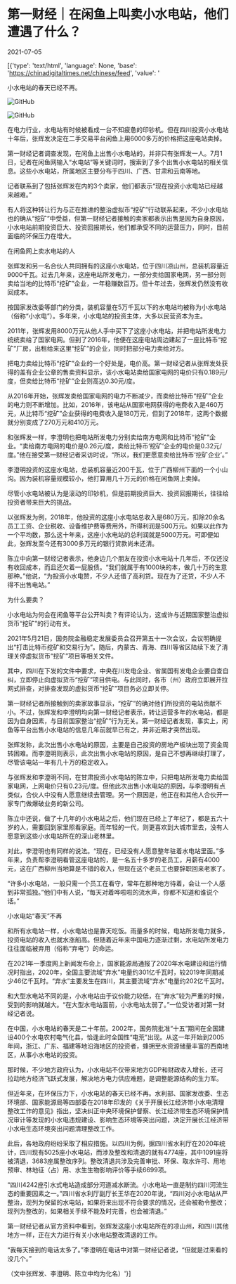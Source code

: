 # 第一财经｜在闲鱼上叫卖小水电站，他们遭遇了什么？

2021-07-05

[{'type': 'text/html', 'language': None, 'base': 'https://chinadigitaltimes.net/chinese/feed', 'value': '

小水电站的春天已经不再。



![GitHub](https://chinadigitaltimes.net/chinese/files/2021/07/image-1625476794945.png)

![GitHub](https://chinadigitaltimes.net/chinese/files/2021/07/image-1625476809678.png)

在电力行业，水电站有时候被看成一台不知疲惫的印钞机。但在四川投资小水电站十年后，张辉发决定在二手交易平台闲鱼上用6000多万的价格把这座电站卖掉。

第一财经记者调查发现，在闲鱼上出售小水电站的，并非只有张辉发一人。7月1日，记者在闲鱼网输入“水电站”等关键词时，搜索到了多个出售小水电站的相关信息。这些小水电站，所属地区主要分布于四川、广西、甘肃和云南等地。

记者联系到了包括张辉发在内的3个卖家，他们都表示“现在投资小水电站已经越来越难。”

有人将这种转让行为与正在推进的整治虚拟币“挖矿”行动联系起来，不少小水电站也的确从“挖矿”中受益，但第一财经记者接触的卖家都表示出售是因为自身原因，小水电站前期投资巨大、投资回报期长，他们都承受不同的运营压力，同时，目前面临的环保压力在增大。

在闲鱼网上卖水电站的人

张辉发和另一名合伙人共同拥有的这座小水电站，位于四川凉山州，总装机容量近9000千瓦。过去几年来，这座电站所发电力，一部分卖给国家电网，另一部分则卖给当地的比特币“挖矿”企业，一年稳赚数百万。但十年过去，张辉发仍然没有收回成本。

按国家发改委等部门的分类，装机容量在5万千瓦以下的水电站均被称为小水电站（俗称“小水电”）。多年来，小水电站的投资主体，大多以民营资本为主。

2011年，张辉发用8000万元从他人手中买下了这座小水电站，并把电站所发电力统统卖给了国家电网。但到了2016年，他便在这座电站周边建起了一座比特币“挖矿”厂房，出租给来这里“挖矿”的企业，同时把部分电力卖给对方。

把电力卖给比特币“挖矿”企业的一个好处是，电价高。第一财经记者从张辉发处获得的盖有企业公章的售卖资料显示，该小水电站卖给国家电网的电价只有0.189元/度，但卖给比特币“挖矿”企业则高达0.30元/度。

从2016年开始，张辉发卖给国家电网的电力不断减少，而卖给比特币“挖矿”企业的电力则不断增加。比如，2016年，该电站从国家电网获得的电费收入是460万元，从比特币“挖矿”企业获得的电费收入是180万元，但到了2018年，这两个数据就分别变成了270万元和410万元。

和张辉发一样，李澄明也把电站所发电力分别卖给南方电网和比特币“挖矿”企业。“卖给南方电网的电价是0.26元/度，卖给比特币‘挖矿’企业的电价是0.32元/度。”他在接受第一财经记者采访时说，“所以，我们更愿意卖给比特币‘挖矿企业’。”

李澄明投资的这座水电站，总装机容量近200千瓦，位于广西柳州下面的一个小山沟。因为装机容量规模较小，他打算用几十万元的价格在闲鱼网上卖掉。

尽管小水电站被认为是滚动的印钞机，但是前期投资巨大、投资回报期长，往往给投资者带来巨大的挑战。

以张辉发为例，2018年，他投资的这座小水电站总收入是680万元，扣除20余名员工工资、企业税收、设备维护费等费用外，所得利润是500万元。如果以此作为一个平均数，那么这十年来，这座小水电站的总利润就是5000万元。可即便如此，张辉发至今还有3000多万元的银行贷款尚未还清。

陈立中向第一财经记者表示，他身边几个朋友在投资小水电站十几年后，不仅还没有收回成本，而且还欠着一屁股债。“我们就属于有1000块的本，做几十万的生意那种。”他说，“为投资小水电赞，不少人还借了高利贷。现在为了还贷，不少人不得不出售电站。”

为什么要卖？

小水电站为何会在闲鱼等平台公开叫卖？有评论认为，这或许与近期国家整治虚拟货币“挖矿”的行动有关。

2021年5月21日，国务院金融稳定发展委员会召开第五十一次会议，会议明确提出“打击比特币挖矿和交易行为”。随后，内蒙古、青海、四川等省区陆续下发了清理关停虚拟货币“挖矿”项目等相关文件。

其中，四川在下发的文件中要求，中央在川发电企业、省属国有发电企业要自查自纠，立即停止向虚拟货币“挖矿”项目供电。与此同时，各市（州）政府立即展开拉网式排查，对排查发现的虚拟货币“挖矿”项目务必立即关停。

第一财经记者所接触到的卖家故事显示，“挖矿”的确对他们所投资的电站贡献不小。不过，张辉发和李澄明均向第一财经记者表示，转让运营多年的水电站，都是因为自身因素，与目前国家整治“挖矿”行为无关。第一财经记者发现，事实上，闲鱼等平台出售小水电站的信息几年前就早已有之，并非近期才突然出现。

张辉发称，此次出售小水电站的原因，主要是自己投资的房地产板块出现了资金周转困难。而李澄明则表示，此次出售小水电站的原因，是自己不想再继续打理了，尽管该电站一年有几十万的稳定收入。

与张辉发和李澄明不同，在甘肃投资小水电站的陈立中，只把电站所发电力卖给国家电网，上网电价只有0.23元/度。但他此次出售小水电站的原因，与李澄明有点类似，合伙人中没有人愿意继续去管理。另一个原因是，他正在和其他人合伙开一家专门做爆破业务的新公司。

陈立中还说，做了十几年的小水电站之后，他们现在已经上了年纪了，都是五六十岁的人，需要回到家里照看家庭。而年轻的一代，则更喜欢到大城市里去，没有人愿意到这些小水电站所在的深山老林里。

对此，李澄明也有同样的说法。“现在，已经没有人愿意整年驻着水电站里面。”多年来，负责帮李澄明看管这座电站的，是一名五十多岁的老员工，月薪有4000元，这在广西柳州当地算是不错的收入，但现在这个老员工也要辞职回来老家了。

“许多小水电站，一般只需一个员工在看守，常年在那种地方待着，会让一个人感到非常孤独。”他们中有人说，“每天对着哗啦啦的流水声，你都不知道和谁说个话。”

小水电站“春天”不再

和所有水电站一样，小水电站也是靠天吃饭。雨量多的时候，电站所发电力就多，投资电站的收入也就水涨船高。但随着近年来中国电力逐渐过剩，水电站所发电力往往面临被弃用（俗称“弃电”）的命运。

在2021年一季度网上新闻发布会上，国家能源局通报了2020年水电建设和运行情况时指出，2020年，全国主要流域“弃水”电量约301亿千瓦时，较2019年同期减少46亿千瓦时。“弃水”主要发生在四川，其主要流域“弃水”电量约202亿千瓦时。

和大型水电站不同的是，小水电站由于议价能力较低，在“弃水”较为严重的时候，受到的影响就越大。“在大型水电站面前，小水电站太弱了。”一位受访者对第一财经记者说。

在中国，小水电站的春天是二十年前。2002年，国务院批准“十五”期间在全国建设400个水电农村电气化县，恰逢此时全国性“电荒”出现。从这一年开始到2005年间，浙江、广东、福建等地沿海地区的投资者，蜂拥至水资源储量丰富的西南地区，从事小水电站的投资。

那时候，不少地方政府认为，小水电站不仅带来地方GDP和财政收入增长，还可拉动地方经济飞跃式发展，解决地方电力供应难题，是调整能源结构的生力军。

但近年来，在环保压力下，小水电站的春天已经不再。水利部、国家发改委、生态环境部、国家能源局等四部委在2018年印发的《关于开展长江经济带小水电清理整改工作的意见》指出，坚决纠正中央环境保护督察、长江经济带生态环境保护情况审计等发现的小水电违规建设、影响生态环境等突出问题，决定开展长江经济带小水电生态环境突出问题清理整改工作。

此后，各地政府纷纷采取了相应措施。以四川为例，据四川省水利厅在2020年统计，四川现有5025座小水电站，而涉及整改和清退的就有4774座，其中1091座将被清退，3683座属整改序列。整改清退共涉及完善审批、环保、取水许可、用地预审、林地征（占）用、水生生物影响评价等手续6699项。

“四川4242座引水式电站造成部分河道减水断流。小水电站一直是制约四川河流生态的重要因素之一。”四川省水利厅副厅长王华在2020年说，“四川对小水电站从严整治，现列为保留的水电站，如果将来出现不符合要求的情况，还会被勒令整改；现列为整改的，如果相关手续不能及时完善，也会被清退。”

第一财经记者从官方资料中看到，张辉发这座小水电站所在的凉山州，和四川其他地方一样，正在大力进行有关小水电站整改清退的工作。

“我每天接到的电话太多了。”李澄明在电话中对第一财经记者说，“但就是过来看的没几个。”

（文中张辉发、李澄明、陈立中均为化名）'}]